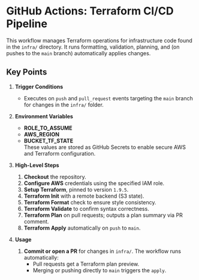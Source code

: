 # GitHub Actions: Terraform CI/CD Pipeline

This workflow manages Terraform operations for infrastructure code found in the `infra/` directory. It runs formatting, validation, planning, and (on pushes to the `main` branch) automatically applies changes.

## Key Points

1. **Trigger Conditions**  
   - Executes on `push` and `pull_request` events targeting the `main` branch for changes in the `infra/` folder.

2. **Environment Variables**  
   - **ROLE_TO_ASSUME**  
   - **AWS_REGION**  
   - **BUCKET_TF_STATE**  
   These values are stored as GitHub Secrets to enable secure AWS and Terraform configuration.

3. **High-Level Steps**  
   1. **Checkout** the repository.  
   2. **Configure AWS** credentials using the specified IAM role.  
   3. **Setup Terraform**, pinned to version `1.9.5`.  
   4. **Terraform Init** with a remote backend (S3 state).  
   5. **Terraform Format** check to ensure style consistency.  
   6. **Terraform Validate** to confirm syntax correctness.  
   7. **Terraform Plan** on pull requests; outputs a plan summary via PR comment.  
   8. **Terraform Apply** automatically on `push` to `main`.

4. **Usage**  
   1. **Commit or open a PR** for changes in `infra/`. The workflow runs automatically:
      - Pull requests get a Terraform plan preview.  
      - Merging or pushing directly to `main` triggers the `apply`.

